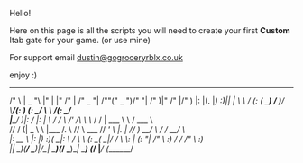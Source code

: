 Hello!

Here on this page is all the scripts you will need to create your first **Custom** Itab gate for your game. 
(or use mine) 


For support email dustin@gogroceryrblx.co.uk 

enjoy :)




  _______   _______   ___       ___  ___       _______       __  ___________  _______       ________  ___  ___  ________  
 /"      \ |   _  "\ |"  |     |"  \/"  |     /" _   "|     /""\("     _   ")/"     "|     /"       )|"  \/"  |/"       ) 
|:        |(. |_)  :)||  |      \   \  /     (: ( \___)    /    \)__/  \\__/(: ______)    (:   \___/  \   \  /(:   \___/  
|_____/   )|:     \/ |:  |       \\  \/       \/ \        /' /\  \  \\_ /    \/    |       \___  \     \\  \/  \___  \    
 //      / (|  _  \\  \  |___    /\.  \       //  \ ___  //  __'  \ |.  |    // ___)_       __/  \\    /   /    __/  \\   
|:  __   \ |: |_)  :)( \_|:  \  /  \   \     (:   _(  _|/   /  \\  \\:  |   (:      "|     /" \   :)  /   /    /" \   :)  
|__|  \___)(_______/  \_______)|___/\___|     \_______)(___/    \___)\__|    \_______)    (_______/  |___/    (_______/   
                                                                                                                          
                                                                    
